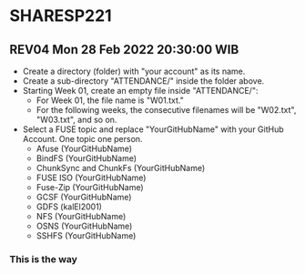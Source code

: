 # SHARESP221

## REV04 Mon 28 Feb 2022 20:30:00 WIB

* Create a directory (folder) with "your account" as its name.
* Create a sub-directory "ATTENDANCE/" inside the folder above.
* Starting Week 01, create an empty file inside "ATTENDANCE/":
  * For Week 01, the file name is "W01.txt."
  * For the following weeks, the consecutive filenames will be "W02.txt", "W03.txt", and so on.
* Select a FUSE topic and replace "YourGitHubName" with your GitHub Account. One topic one person.
  * Afuse (YourGitHubName)
  * BindFS (YourGitHubName)
  * ChunkSync and ChunkFs (YourGitHubName)
  * FUSE ISO (YourGitHubName)
  * Fuse-Zip (YourGitHubName)
  * GCSF (YourGitHubName)
  * GDFS (kalEl2001)
  * NFS (YourGitHubName)
  * OSNS (YourGitHubName)
  * SSHFS (YourGitHubName)

### This is the way
